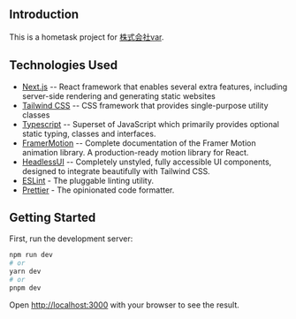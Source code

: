 ## Introduction

This is a hometask project for [株式会社var](https://nextjs.org).

## Technologies Used

- [Next.js](https://nextjs.org) -- React framework that enables several extra features, including server-side rendering and generating static websites
- [Tailwind CSS](https://tailwindcss.com) -- CSS framework that provides single-purpose utility classes
- [Typescript](https://www.typescriptlang.org/) -- Superset of JavaScript which primarily provides optional static typing, classes and interfaces.
- [FramerMotion](https://www.framer.com/motion/) -- Complete documentation of the Framer Motion animation library. A production-ready motion library for React.
- [HeadlessUI](https://headlessui.com/) -- Completely unstyled, fully accessible UI components, designed to integrate beautifully with Tailwind CSS.
- [ESLint](https://eslint.org) - The pluggable linting utility.
- [Prettier](https://prettier.io/) - The opinionated code formatter.

## Getting Started

First, run the development server:

```bash
npm run dev
# or
yarn dev
# or
pnpm dev
```

Open [http://localhost:3000](http://localhost:3000) with your browser to see the result.
